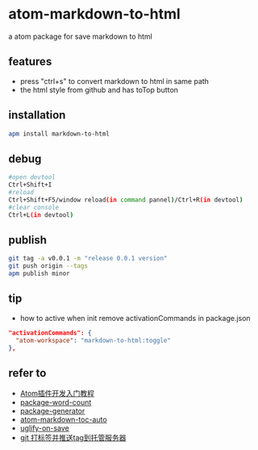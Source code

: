 # atom-markdown-to-html

a atom package for save markdown to html

## features
- press "ctrl+s" to convert markdown to html in same path
- the html style from github and has toTop button

## installation

``` bash
apm install markdown-to-html
```

## debug

``` bash
#open devtool
Ctrl+Shift+I
#reload
Ctrl+Shift+F5/window reload(in command pannel)/Ctrl+R(in devtool)
#clear console
Ctrl+L(in devtool)
```

## publish

``` bash
git tag -a v0.0.1 -m "release 0.0.1 version"
git push origin --tags
apm publish minor
```

## tip
- how to active when init
remove activationCommands in package.json
``` json
"activationCommands": {
  "atom-workspace": "markdown-to-html:toggle"
},
```
## refer to
- [Atom插件开发入门教程](https://blog.csdn.net/xujiayin/article/details/54135100)
- [package-word-count](https://flight-manual.atom.io/hacking-atom/sections/package-word-count/)
- [package-generator](https://github.com/atom/package-generator)
- [atom-markdown-toc-auto](https://github.com/t9md/atom-markdown-toc-auto)
- [uglify-on-save](https://github.com/aadityataparia/uglify-on-save)
- [git 打标签并推送tag到托管服务器](https://www.cnblogs.com/ShaYeBlog/p/5576601.html)
